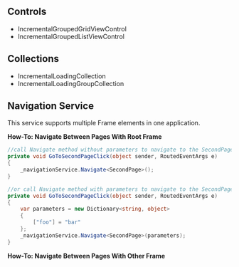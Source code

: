 ## Controls
- IncrementalGroupedGridViewControl
- IncrementalGroupedListViewControl

## Collections
- IncrementalLoadingCollection
- IncrementalLoadingGroupCollection

## Navigation Service
This service supports multiple Frame elements in one application.

**How-To: Navigate Between Pages With Root Frame**
```c#
//call Navigate method without parameters to navigate to the SecondPage
private void GoToSecondPageClick(object sender, RoutedEventArgs e)
{
    _navigationService.Navigate<SecondPage>();
}

//or call Navigate method with parameters to navigate to the SecondPage
private void GoToSecondPageClick(object sender, RoutedEventArgs e)
{
    var parameters = new Dictionary<string, object>
    {
        ["foo"] = "bar"
    };
    _navigationService.Navigate<SecondPage>(parameters);
}
```

**How-To: Navigate Between Pages With Other Frame**
